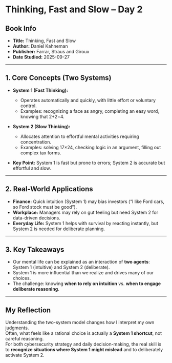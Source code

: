 # Thinking, Fast and Slow – Day 2

## Book Info
- **Title:** Thinking, Fast and Slow  
- **Author:** Daniel Kahneman  
- **Publisher:** Farrar, Straus and Giroux  
- **Date Studied:** 2025-09-27  

---

## 1. Core Concepts (Two Systems)  
- **System 1 (Fast Thinking):**  
  - Operates automatically and quickly, with little effort or voluntary control.  
  - Examples: recognizing a face as angry, completing an easy word, knowing that 2+2=4.  

- **System 2 (Slow Thinking):**  
  - Allocates attention to effortful mental activities requiring concentration.  
  - Examples: solving 17×24, checking logic in an argument, filling out complex tax forms.  

- **Key Point:** System 1 is fast but prone to errors; System 2 is accurate but effortful and slow.  

---

## 2. Real-World Applications  
- **Finance:** Quick intuition (System 1) may bias investors (“I like Ford cars, so Ford stock must be good”).  
- **Workplace:** Managers may rely on gut feeling but need System 2 for data-driven decisions.  
- **Everyday Life:** System 1 helps with survival by reacting instantly, but System 2 is needed for deliberate planning.  

---

## 3. Key Takeaways  
- Our mental life can be explained as an interaction of **two agents**: System 1 (intuitive) and System 2 (deliberate).  
- System 1 is more influential than we realize and drives many of our choices.  
- The challenge: knowing **when to rely on intuition** vs. **when to engage deliberate reasoning**.  

---

## My Reflection  
Understanding the two-system model changes how I interpret my own judgments.  
Often, what feels like a rational choice is actually a **System 1 shortcut**, not careful reasoning.  
For both cybersecurity strategy and daily decision-making, the real skill is to **recognize situations where System 1 might mislead** and to deliberately activate System 2.  
